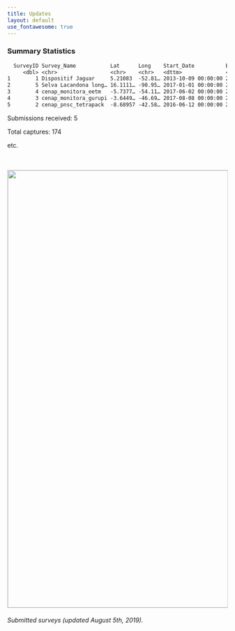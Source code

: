 ```yaml
---
title: Updates
layout: default
use_fontawesome: true
---
```


<h3>Summary Statistics</h3>

```txt
  SurveyID Survey_Name           Lat      Long    Start_Date          End_Date            Country  Stations Captures Individuals
     <dbl> <chr>                 <chr>    <chr>   <dttm>              <dttm>              <chr>       <int>    <int>       <int>
1        1 Dispositif Jaguar     5.21083  -52.81… 2013-10-09 00:00:00 2014-03-18 00:00:00 French …       30       75          19
2        5 Selva Lacandona long… 16.1111… -90.95… 2017-01-01 00:00:00 2017-04-04 00:00:00 Mexico         33       25          10
3        4 cenap_monitora_eetm   -5.7377… -54.11… 2017-06-02 00:00:00 2017-08-27 00:00:00 Brazil         58        4           3
4        3 cenap_monitora_gurupi -3.6449… -46.69… 2017-08-08 00:00:00 2017-10-24 00:00:00 Brazil         60        5           4
5        2 cenap_pnsc_tetrapack  -8.68957 -42.58… 2016-06-12 00:00:00 2016-10-18 00:00:00 Brazil         60       65          25
``` 

<div class="row content-row">     
<div class="col-12 col-sm-8">
    <p class="italic">Submissions received: 5</p>
    <p class="italic">Total captures: 174</p>
    <p class="italic">etc.</p>
</div>
<div class="col-12 col-sm-4 image-wrapper">
    <br>
    <br>
    <img src="{{ site.baseurl }}/images/map_updates/surveys_080519.png" width="1000" style="border:1px solid #cccccc">
    <h6 class="italic">Submitted surveys (updated August 5th, 2019).</h6>
</div>
</div>
<br>  

